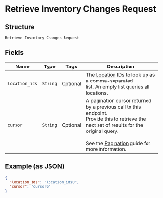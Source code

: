 
# Retrieve Inventory Changes Request

## Structure

`Retrieve Inventory Changes Request`

## Fields

| Name | Type | Tags | Description |
|  --- | --- | --- | --- |
| `location_ids` | `String` | Optional | The [Location](../../doc/models/location.md) IDs to look up as a comma-separated<br>list. An empty list queries all locations. |
| `cursor` | `String` | Optional | A pagination cursor returned by a previous call to this endpoint.<br>Provide this to retrieve the next set of results for the original query.<br><br>See the [Pagination](https://developer.squareup.com/docs/working-with-apis/pagination) guide for more information. |

## Example (as JSON)

```json
{
  "location_ids": "location_ids0",
  "cursor": "cursor6"
}
```


